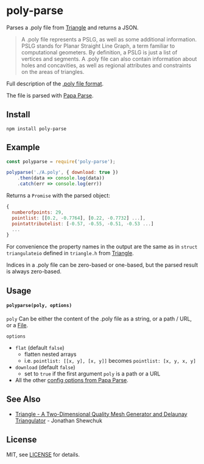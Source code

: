 poly-parse
==========

Parses a .poly file from [Triangle](https://www.cs.cmu.edu/~quake/triangle.html) and returns a JSON.

> A .poly file represents a PSLG, as well as some additional information. PSLG stands for Planar Straight Line Graph, a term familiar to computational geometers. By definition, a PSLG is just a list of vertices and segments. A .poly file can also contain information about holes and concavities, as well as regional attributes and constraints on the areas of triangles.

Full description of the [.poly file format](https://www.cs.cmu.edu/~quake/triangle.poly.html).

The file is parsed with [Papa Parse](https://www.npmjs.com/package/papaparse).

## Install
```
npm install poly-parse
```

## Example
```js
const polyparse = require('poly-parse');

polyparse('./A.poly', { download: true })
	.then(data => console.log(data))
	.catch(err => console.log(err))
```
Returns a `Promise` with the parsed object:

```js
{
  numberofpoints: 29,
  pointlist: [[0.2, -0.7764], [0.22, -0.7732] ...],
  pointattributelist: [-0.57, -0.55, -0.51, -0.53 ...]
  ...
}
```

For convenience the property names in the output are the same as in `struct triangulateio` defined in `triangle.h` from [Triangle](https://www.cs.cmu.edu/~quake/triangle.html).

Indices in a .poly file can be zero-based or one-based, but the parsed result is always zero-based.


## Usage

#### `polyparse(poly, options)`

`poly` Can be either the content of the .poly file as a string, or a path / URL, or a [File](https://developer.mozilla.org/en-US/docs/Web/API/File). 

`options`
- `flat` (default `false`)
  - flatten nested arrays
  - i.e. `pointlist: [[x, y], [x, y]]` becomes `pointlist: [x, y, x, y]`
- `download` (default `false`)
  - set to `true` if the first argument `poly` is a path or a URL
- All the other [config options from Papa Parse](https://www.papaparse.com/docs#config).


## See Also

- [Triangle - A Two-Dimensional Quality Mesh Generator and Delaunay Triangulator](https://www.cs.cmu.edu/~quake/triangle.html) - Jonathan Shewchuk


## License

MIT, see [LICENSE](LICENSE) for details.
